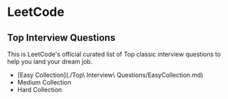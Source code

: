 # LeetCode


## Top Interview Questions
This is LeetCode's official curated list of Top classic interview questions to help you land your dream job.
* [Easy Collection](./Top\ Interview\ Questions/EasyCollection.md)
* Medium Collection
* Hard Collection